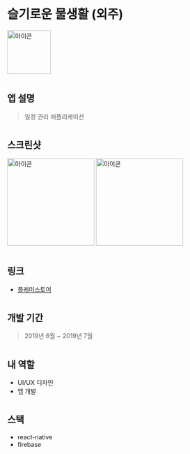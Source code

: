 # 슬기로운 물생활 (외주)

<img src="https://play-lh.googleusercontent.com/tN08cFei96ITAfCikBVTlpHu9Frmnjs-mjjpV_L4IQ_w22m1FMwWZ0I6bHKaeVxy=s180-rw" alt="아이콘" width="100" />

#

## 앱 설명
> 일정 관리 애플리케이션

#

## 스크린샷
<div dir='ltr'>
    <img src="https://play-lh.googleusercontent.com/jplgqz02pSV3fWEEmj9j5k0xtIqgBkJ6CEc2U5y4rlV2F2enlxQ39mAgHMl_bwLzTw=w720-h310-rw" alt="아이콘" width="200" />
    <img src="https://play-lh.googleusercontent.com/w2ZK8sAkYp3sfhIU80N8YpUnxuqvwNwZlluoTneWcdRTsMB3rHQ7zCNdwpLcIX6POT7U=w720-h310-rw" alt="아이콘" width="200" />
</div>

#

## 링크
- [플레이스토어](https://play.google.com/store/apps/details?id=com.wise.waterlife)

#

## 개발 기간	
> 2019년 6월 ~ 2019년 7월

#

## 내 역할	
- UI/UX 디자인	
- 앱 개발

#

## 스택	
- react-native
- firebase